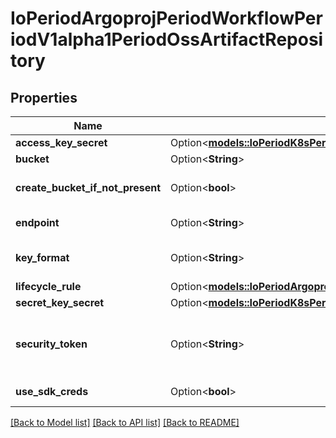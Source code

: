 # IoPeriodArgoprojPeriodWorkflowPeriodV1alpha1PeriodOssArtifactRepository

## Properties

Name | Type | Description | Notes
------------ | ------------- | ------------- | -------------
**access_key_secret** | Option<[**models::IoPeriodK8sPeriodApiPeriodCorePeriodV1PeriodSecretKeySelector**](io.k8s.api.core.v1.SecretKeySelector.md)> |  | [optional]
**bucket** | Option<**String**> | Bucket is the name of the bucket | [optional]
**create_bucket_if_not_present** | Option<**bool**> | CreateBucketIfNotPresent tells the driver to attempt to create the OSS bucket for output artifacts, if it doesn't exist | [optional]
**endpoint** | Option<**String**> | Endpoint is the hostname of the bucket endpoint | [optional]
**key_format** | Option<**String**> | KeyFormat defines the format of how to store keys and can reference workflow variables. | [optional]
**lifecycle_rule** | Option<[**models::IoPeriodArgoprojPeriodWorkflowPeriodV1alpha1PeriodOssLifecycleRule**](io.argoproj.workflow.v1alpha1.OSSLifecycleRule.md)> |  | [optional]
**secret_key_secret** | Option<[**models::IoPeriodK8sPeriodApiPeriodCorePeriodV1PeriodSecretKeySelector**](io.k8s.api.core.v1.SecretKeySelector.md)> |  | [optional]
**security_token** | Option<**String**> | SecurityToken is the user's temporary security token. For more details, check out: https://www.alibabacloud.com/help/doc-detail/100624.htm | [optional]
**use_sdk_creds** | Option<**bool**> | UseSDKCreds tells the driver to figure out credentials based on sdk defaults. | [optional]

[[Back to Model list]](../README.md#documentation-for-models) [[Back to API list]](../README.md#documentation-for-api-endpoints) [[Back to README]](../README.md)


